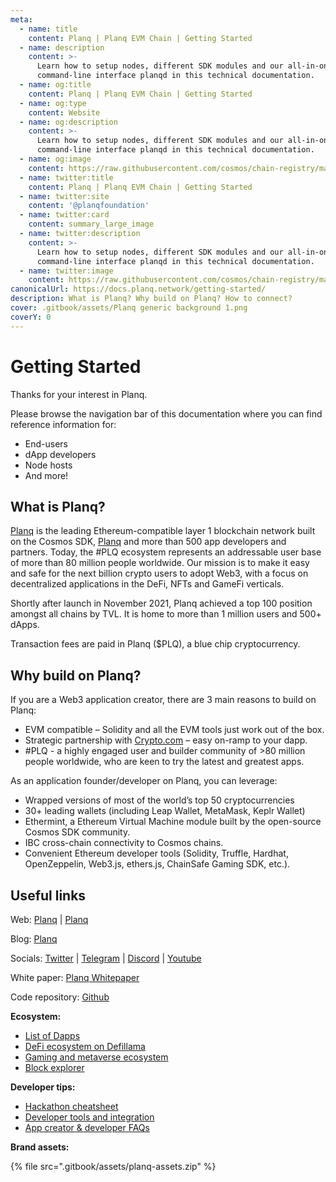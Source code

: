 ```yaml
---
meta:
  - name: title
    content: Planq | Planq EVM Chain | Getting Started
  - name: description
    content: >-
      Learn how to setup nodes, different SDK modules and our all-in-one
      command-line interface planqd in this technical documentation.
  - name: og:title
    content: Planq | Planq EVM Chain | Getting Started
  - name: og:type
    content: Website
  - name: og:description
    content: >-
      Learn how to setup nodes, different SDK modules and our all-in-one
      command-line interface planqd in this technical documentation.
  - name: og:image
    content: https://raw.githubusercontent.com/cosmos/chain-registry/master/planq/images/planq.png
  - name: twitter:title
    content: Planq | Planq EVM Chain | Getting Started
  - name: twitter:site
    content: '@planqfoundation'
  - name: twitter:card
    content: summary_large_image
  - name: twitter:description
    content: >-
      Learn how to setup nodes, different SDK modules and our all-in-one
      command-line interface planqd in this technical documentation.
  - name: twitter:image
    content: https://raw.githubusercontent.com/cosmos/chain-registry/master/planq/images/planq.png
canonicalUrl: https://docs.planq.network/getting-started/
description: What is Planq? Why build on Planq? How to connect?
cover: .gitbook/assets/Planq generic background 1.png
coverY: 0
---
```


# Getting Started

Thanks for your interest in Planq.

Please browse the navigation bar of this documentation where you can find reference information for:

* End-users
* dApp developers
* Node hosts
* And more!

## What is Planq?

[Planq](https://planq.network/) is the leading Ethereum-compatible layer 1 blockchain network built on the Cosmos SDK, [Planq](https://planq.network) and more than 500 app developers and partners. Today, the #PLQ ecosystem represents an addressable user base of more than 80 million people worldwide. Our mission is to make it easy and safe for the next billion crypto users to adopt Web3, with a focus on decentralized applications in the DeFi, NFTs and GameFi verticals.

Shortly after launch in November 2021, Planq achieved a top 100 position amongst all chains by TVL. It is home to more than 1 million users and 500+ dApps.

Transaction fees are paid in Planq ($PLQ), a blue chip cryptocurrency.

## Why build on Planq?

If you are a Web3 application creator, there are 3 main reasons to build on Planq:

* EVM compatible – Solidity and all the EVM tools just work out of the box.
* Strategic partnership with [Crypto.com](http://crypto.com/) – easy on-ramp to your dapp.
* \#PLQ - a highly engaged user and builder community of >80 million people worldwide, who are keen to try the latest and greatest apps.&#x20;

As an application founder/developer on Planq, you can leverage:

* Wrapped versions of most of the world’s top 50 cryptocurrencies
* 30+ leading wallets (including Leap Wallet, MetaMask, Keplr Wallet)
* Ethermint, a Ethereum Virtual Machine module built by the open-source Cosmos SDK community.
* IBC cross-chain connectivity to Cosmos chains.
* Convenient Ethereum developer tools (Solidity, Truffle, Hardhat, OpenZeppelin, Web3.js, ethers.js, ChainSafe Gaming SDK, etc.).

## Useful links

Web: [Planq](https://planq.network) | [Planq](https://cronoslabs.org)

Blog: [Planq](https://blog.cronos.org/)

Socials: [Twitter](https://twitter.com/planqfoundation) | [Telegram](https://t.me/PlanqNetwork) | [Discord](https://discord.gg/planq-network) | [Youtube](https://www.youtube.com/channel/UCUvlFgAWURU\_wECYp2GpJtw/featured)

White paper: [Planq Whitepaper](https://static.planq.network/whitepaper.pdf/)

Code repository: [Github](https://github.com/planq-network/planq)

**Ecosystem:**

* [List of Dapps](https://dapp.space)
* [DeFi ecosystem on Defillama](https://defillama.com/chain/Planq)
* [Gaming and metaverse ecosystem](https://medium.com/@planq/)
* [Block explorer](https://evm.planq.network/)

**Developer tips:**

* [Hackathon cheatsheet](for-dapp-developers/hacker-resources.md)
* [Developer tools and integration](for-dapp-developers/dev-tools-and-integrations/)
* [App creator & developer FAQs](for-dapp-developers/founder-faqs.md)

**Brand assets:**

{% file src=".gitbook/assets/planq-assets.zip" %}
